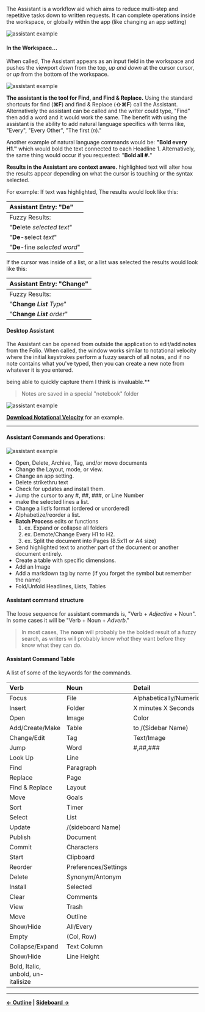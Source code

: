 The Assistant is a workflow aid which aims to reduce multi-step and repetitive tasks down to written requests. It can complete operations inside the workspace, or globally within the app (like changing an app setting)

![assistant example](https://github.com/JEFLBROWN/Type/blob/master/Img/assistant_example.png)


#### In the Workspace...
When called, The Assistant appears as an input field in the workspace and pushes the viewport _down_ from the top, _up and down_ at the cursor cursor, or _up_ from the bottom of the workspace.

![assistant example](https://github.com/JEFLBROWN/Type/blob/master/Img/assistant_push.gif)

**The assistant is the tool for Find, and Find & Replace.** Using the standard shortcuts for find (**⌘F**) and find & Replace (**⇧⌘F**) call the Assistant. Alternatively the assistant can be called and the writer could type, "Find" then add a word and it would work the same. The benefit with using the assistant is the ability to add natural language specifics with terms like, "Every", "Every Other", "The first (_n_)."

Another example of natural language commands would be: **"Bold every H1."** which would bold the text connected to each Headline 1. Alternatively, the same thing would occur if you requested: "**Bold all #.**"

**Results in the Assistant are context aware.** highlighted text will alter how the results appear depending on what the cursor is touching or the syntax selected.

For example: If text was highlighted, The results would look like this:

| Assistant Entry: "De" |
|:----|
| Fuzzy Results:|
| "**De**lete *selected text*" |
| "**De**-select *text*"|
| "**De**-fine *selected word*"|

If the cursor was inside of a list, or a list was selected the results would look like this:

| Assistant Entry: "Change" |
|:----|
| Fuzzy Results:|
| "**Change** **_List_** _Type_" |
| "**Change** **_List_** _order_"|

#### Desktop Assistant
The Assistant can be opened from outside the application to edit/add notes from the Folio. When called, the window works similar to notational velocity where the initial keystrokes perform a fuzzy search of all notes, and if no note contains what you've typed, then you can create a new note from whatever it is you entered.

being able to quickly capture them I think is invaluable.**

> Notes are saved in a special "notebook" folder

![assistant example](https://github.com/JEFLBROWN/Type/blob/master/Img/assistant_desktop.png)

[**Download Notational Velocity**](http://notational.net/) for an example.

----
#### Assistant Commands and Operations:
![assistant example](https://github.com/JEFLBROWN/Type/blob/master/Img/assistant_commands.png)

- Open, Delete, Archive, Tag, and/or move documents
- Change the Layout, mode, or view.
- Change an app setting.
- Delete strikethru text
- Check for updates and install them.
- Jump the cursor to any #, ##, ###, or Line Number
- make the selected lines a list.
- Change a list’s format (ordered or unordered)
- Alphabetize/reorder a list.
- **Batch Process** edits or functions
  1. ex. Expand or collapse all folders
  2. ex. Demote/Change Every H1 to H2.
  3. ex. Split the document into Pages (8.5x11 or A4 size)
- Send highlighted text to another part of the document or another document entirely.
- Create a table with specific dimensions.
- Add an Image
- Add a markdown tag by name (if you forget the symbol but remember the name)
- Fold/Unfold Headlines, Lists, Tables

#### Assistant command structure
The loose sequence for assistant commands is, "Verb + _Adjective_ + Noun". In some cases it will be "Verb + Noun + _Adverb_."

> In most cases, The **noun** will probably be the bolded result of a fuzzy search, as writers will probably know _what_ they want before they know what they can do.

#### Assistant Command Table
A list of some of the keywords for the commands.

| Verb | Noun | Detail |
|:-----|:-----|:-------|
| Focus | File  | Alphabetically/Numerically |
| Insert| Folder | X minutes X Seconds |
| Open | Image | Color |
| Add/Create/Make | Table | to /(Sidebar Name)  |
| Change/Edit | Tag  | Text/Image |
| Jump | Word | #,##,### |
| Look Up | Line  | |
| Find  | Paragraph | |
| Replace | Page  | |
| Find & Replace | Layout| |
| Move  | Goals | |
| Sort  | Timer | |
| Select| List  | |
| Update| /(sideboard Name)    | |
| Publish | Document | |
| Commit| Characters | |
| Start | Clipboard  | |
| Reorder | Preferences/Settings | |
| Delete| Synonym/Antonym | |
| Install | Selected | |
| Clear | Comments | |
| View  | Trash | |
| Move  | Outline| |
| Show/Hide | All/Every | |
| Empty | (Col, Row) | |
| Collapse/Expand| Text Column | |
| Show/Hide | Line Height | |
| Bold, Italic, unbold, un-italisize | | |

----
**[← Outline](https://github.com/JEFLBROWN/Type/wiki/Outline) | [Sideboard →](https://github.com/JEFLBROWN/Type/wiki/Sideboard)**
